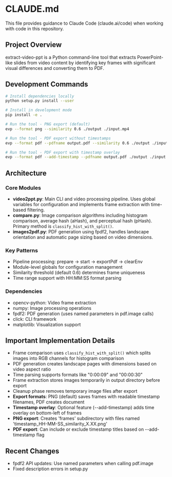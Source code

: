 # CLAUDE.md

This file provides guidance to Claude Code (claude.ai/code) when working with code in this repository.

## Project Overview

extract-video-ppt is a Python command-line tool that extracts PowerPoint-like slides from video content by identifying key frames with significant visual differences and converting them to PDF.

## Development Commands

```bash
# Install dependencies locally
python setup.py install --user

# Install in development mode
pip install -e .

# Run the tool - PNG export (default)
evp --format png --similarity 0.6 ./output ./input.mp4

# Run the tool - PDF export without timestamps
evp --format pdf --pdfname output.pdf --similarity 0.6 ./output ./input.mp4

# Run the tool - PDF export with timestamp overlay
evp --format pdf --add-timestamp --pdfname output.pdf ./output ./input.mp4
```

## Architecture

### Core Modules
- **video2ppt.py**: Main CLI and video processing pipeline. Uses global variables for configuration and implements frame extraction with time-based filtering.
- **compare.py**: Image comparison algorithms including histogram comparison, average hash (aHash), and perceptual hash (pHash). Primary method is `classify_hist_with_split()`.
- **images2pdf.py**: PDF generation using fpdf2, handles landscape orientation and automatic page sizing based on video dimensions.

### Key Patterns
- Pipeline processing: prepare → start → exportPdf → clearEnv
- Module-level globals for configuration management
- Similarity threshold (default 0.6) determines frame uniqueness
- Time range support with HH:MM:SS format parsing

### Dependencies
- opencv-python: Video frame extraction
- numpy: Image processing operations
- fpdf2: PDF generation (uses named parameters in pdf.image calls)
- click: CLI framework
- matplotlib: Visualization support

## Important Implementation Details

- Frame comparison uses `classify_hist_with_split()` which splits images into RGB channels for histogram comparison
- PDF generation creates landscape pages with dimensions based on video aspect ratio
- Time parsing supports formats like "0:00:09" and "00:00:30"
- Frame extraction stores images temporarily in output directory before export
- Cleanup phase removes temporary image files after export
- **Export formats**: PNG (default) saves frames with readable timestamp filenames, PDF creates document
- **Timestamp overlay**: Optional feature (--add-timestamp) adds time overlay on bottom-left of frames
- **PNG export**: Creates 'frames' subdirectory with files named 'timestamp_HH-MM-SS_similarity_X.XX.png'
- **PDF export**: Can include or exclude timestamp titles based on --add-timestamp flag

## Recent Changes
- fpdf2 API updates: Use named parameters when calling pdf.image
- Fixed description errors in setup.py